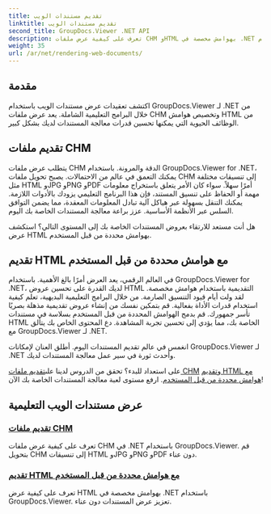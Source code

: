 ```yaml
---
title: تقديم مستندات الويب
linktitle: تقديم مستندات الويب
second_title: GroupDocs.Viewer .NET API
description: تعرف على كيفية عرض ملفات CHM وHTML بهوامش مخصصة في .NET باستخدام GroupDocs.Viewer. تحويل CHM إلى تنسيقات HTML وJPG وPNG وPDF بسلاسة.
weight: 35
url: /ar/net/rendering-web-documents/
---
```

## مقدمة

اكتشف تعقيدات عرض مستندات الويب باستخدام GroupDocs.Viewer لـ .NET من خلال البرامج التعليمية الشاملة. يعد عرض ملفات CHM وتخصيص هوامش HTML من الوظائف الحيوية التي يمكنها تحسين قدرات معالجة المستندات لديك بشكل كبير.

## تقديم ملفات CHM

يتطلب عرض ملفات CHM الدقة والمرونة. باستخدام GroupDocs.Viewer for .NET، يمكنك التعمق في عالم من الاحتمالات. يصبح تحويل ملفات CHM إلى تنسيقات مختلفة مثل HTML وJPG وPNG وPDF أمرًا سهلاً. سواء كان الأمر يتعلق باستخراج معلومات مهمة أو الحفاظ على تنسيق المستند، فإن هذا البرنامج التعليمي يزودك بالأدوات اللازمة. يمكنك التنقل بسهولة عبر هياكل آلية تبادل المعلومات المعقدة، مما يضمن التوافق السلس عبر الأنظمة الأساسية. عزز براعة معالجة المستندات الخاصة بك اليوم.

هل أنت مستعد للارتقاء بعروض المستندات الخاصة بك إلى المستوى التالي؟ استكشف عرض HTML بهوامش محددة من قبل المستخدم.

## تقديم HTML مع هوامش محددة من قبل المستخدم

في العالم الرقمي، يعد العرض أمرًا بالغ الأهمية. باستخدام GroupDocs.Viewer for .NET، لديك القدرة على تحسين عروض HTML التقديمية باستخدام هوامش مخصصة. لقد ولت أيام قيود التنسيق الصارمة. من خلال البرامج التعليمية البديهية، تعلم كيفية استخدام قدرات الأداة بفعالية. قم بتمكين نفسك من إنشاء عروض تقديمية مذهلة بصريًا تأسر جمهورك. قم بدمج الهوامش المحددة من قبل المستخدم بسلاسة في مستندات HTML الخاصة بك، مما يؤدي إلى تحسين تجربة المشاهدة. دع المحتوى الخاص بك يتألق مع GroupDocs.Viewer لـ .NET.

انغمس في عالم تقديم المستندات اليوم. أطلق العنان لإمكانات GroupDocs.Viewer لـ .NET وأحدث ثورة في سير عمل معالجة المستندات لديك.

 على استعداد للبدء؟ تحقق من الدروس لدينا على[تقديم ملفات CHM](./render-chm/) و[تقديم HTML مع هوامش محددة من قبل المستخدم](./render-html-margins/). ارفع مستوى لعبة معالجة المستندات الخاصة بك الآن!
## عرض مستندات الويب التعليمية
### [تقديم ملفات CHM](./render-chm/)
تعرف على كيفية عرض ملفات CHM في .NET باستخدام GroupDocs.Viewer. قم بتحويل CHM إلى تنسيقات HTML وJPG وPNG وPDF دون عناء.
### [تقديم HTML مع هوامش محددة من قبل المستخدم](./render-html-margins/)
تعرف على كيفية عرض HTML بهوامش مخصصة في .NET باستخدام GroupDocs.Viewer. تعزيز عرض المستندات دون عناء.